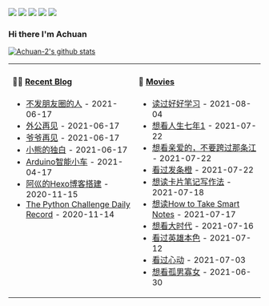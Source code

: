 
<a title="Hits" target="_blank" href="https://github.com/Achuan-2/Achuan-2"><img src="https://hits.b3log.org/Achuan-2/Achuan-2.svg" ></a>
[![](https://img.shields.io/badge/dynamic/json?label=GitHub&suffix=%20followers&query=%24.data.totalSubs&url=https%3A%2F%2Fapi.spencerwoo.com%2Fsubstats%2F%3Fsource%3Dgithub%26queryKey%3DAchuan-2&labelColor=282c34&color=181717&logo=github&longCache=true)](https://github.com/Achuan-2)
[![](https://img.shields.io/badge/dynamic/json?labelColor=e71f19&color=040000&label=Weibo&suffix=%20followers&query=%24.data.totalSubs&url=https%3A%2F%2Fapi.spencerwoo.com%2Fsubstats%2F%3Fsource%3Dweibo%26queryKey%3D2139813304&logo=sina-weibo&longCache=true)](https://weibo.com/2139813304/profile)
[![](https://img.shields.io/badge/dynamic/json?color=0e9ece&labelColor=131010&label=Zhihu&suffix=%20followers&query=%24.data.totalSubs&url=https%3A%2F%2Fapi.spencerwoo.com%2Fsubstats%2F%3Fsource%3Dzhihu%26queryKey%3Dachuan-2&logo=zhihu&longCache=true)](https://www.zhihu.com/people/achuan-2)
[![](https://img.shields.io/badge/dynamic/json?color=00a1d6&labelColor=555555&label=Bilibili&suffix=%20followers&query=%24.data.totalSubs&url=https%3A%2F%2Fapi.spencerwoo.com%2Fsubstats%2F%3Fsource%3Dbilibili%26queryKey%3D349243695&logo=bilibili&longCache=true)](https://space.bilibili.com/349243695)

### Hi there I'm Achuan
[![Achuan-2's github stats](https://github-readme-stats.vercel.app/api?username=Achuan-2&show_icons=true)](https://github.com/anuraghazra/github-readme-stats)  
<table>
<tbody>
   <tr>
       <td  valign="top" width="50%">
          
#### 🤹‍♀️ [Recent Blog](https://achuan-2.top/)
<!-- START_SECTION:blog -->
* <a href='https://achuan-2.top/posts/e98d.html' target='_blank'>不发朋友圈的人</a> - 2021-06-17
* <a href='https://achuan-2.top/posts/80a3.html' target='_blank'>外公再见</a> - 2021-06-17
* <a href='https://achuan-2.top/posts/80ed.html' target='_blank'>爷爷再见</a> - 2021-06-17
* <a href='https://achuan-2.top/posts/23b2.html' target='_blank'>小熊的独白</a> - 2021-06-17
* <a href='https://achuan-2.top/posts/17b5.html' target='_blank'>Arduino智能小车</a> - 2021-04-17
* <a href='https://achuan-2.top/posts/a881.html' target='_blank'>阿巛的Hexo博客搭建</a> - 2020-11-15
* <a href='https://achuan-2.top/posts/c134.html' target='_blank'>The Python Challenge Daily Record</a> - 2020-11-14
<!-- END_SECTION:blog -->
</td>
       <td  valign="top" width="50%">

#### 🎥 <a href="https://www.douban.com/people/sjx270992395/" target="_blank">Movies</a>

<!-- START_SECTION:douban -->
* <a href='https://book.douban.com/subject/26952718/' target='_blank'>读过好好学习</a> - 2021-08-04
* <a href='http://movie.douban.com/subject/2123439/' target='_blank'>想看人生七年1</a> - 2021-07-22
* <a href='http://movie.douban.com/subject/25978207/' target='_blank'>想看亲爱的，不要跨过那条江</a> - 2021-07-22
* <a href='http://movie.douban.com/subject/1292233/' target='_blank'>看过发条橙</a> - 2021-07-22
* <a href='https://book.douban.com/subject/35503571/' target='_blank'>想读卡片笔记写作法</a> - 2021-07-18
* <a href='https://book.douban.com/subject/30216624/' target='_blank'>想读How to Take Smart Notes</a> - 2021-07-17
* <a href='http://movie.douban.com/subject/1878605/' target='_blank'>想看大时代</a> - 2021-07-16
* <a href='http://movie.douban.com/subject/1297574/' target='_blank'>看过英雄本色</a> - 2021-07-12
* <a href='http://movie.douban.com/subject/1292289/' target='_blank'>看过心动</a> - 2021-07-03
* <a href='http://movie.douban.com/subject/1307906/' target='_blank'>想看孤男寡女</a> - 2021-06-30
<!-- END_SECTION:douban -->
</td>
        </tr>
</tbody>
</table>


